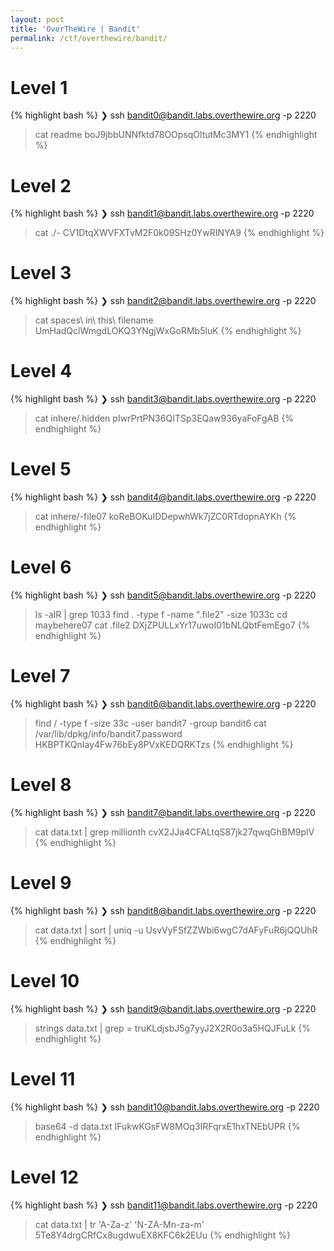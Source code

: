 ```yaml
---
layout: post
title: 'OverTheWire | Bandit'
permalink: /ctf/overthewire/bandit/
---
```


# Level 1
{% highlight bash %}
❯ ssh bandit0@bandit.labs.overthewire.org -p 2220
> cat readme
boJ9jbbUNNfktd78OOpsqOltutMc3MY1
{% endhighlight %}

# Level 2
{% highlight bash %}
❯ ssh bandit1@bandit.labs.overthewire.org -p 2220
> cat ./-
CV1DtqXWVFXTvM2F0k09SHz0YwRINYA9
{% endhighlight %}

# Level 3
{% highlight bash %}
❯ ssh bandit2@bandit.labs.overthewire.org -p 2220
> cat spaces\ in\ this\ filename
UmHadQclWmgdLOKQ3YNgjWxGoRMb5luK
{% endhighlight %}

# Level 4
{% highlight bash %}
❯ ssh bandit3@bandit.labs.overthewire.org -p 2220
> cat inhere/.hidden
pIwrPrtPN36QITSp3EQaw936yaFoFgAB
{% endhighlight %}

# Level 5
{% highlight bash %}
❯ ssh bandit4@bandit.labs.overthewire.org -p 2220
> cat inhere/-file07
koReBOKuIDDepwhWk7jZC0RTdopnAYKh
{% endhighlight %}

# Level 6
{% highlight bash %}
❯ ssh bandit5@bandit.labs.overthewire.org -p 2220
> ls -alR | grep 1033
> find . -type f -name ".file2" -size 1033c
> cd maybehere07
> cat .file2
DXjZPULLxYr17uwoI01bNLQbtFemEgo7
{% endhighlight %}

# Level 7
{% highlight bash %}
❯ ssh bandit6@bandit.labs.overthewire.org -p 2220
> find / -type f -size 33c -user bandit7 -group bandit6
> cat /var/lib/dpkg/info/bandit7.password 
HKBPTKQnIay4Fw76bEy8PVxKEDQRKTzs
{% endhighlight %}

# Level 8
{% highlight bash %}
❯ ssh bandit7@bandit.labs.overthewire.org -p 2220
> cat data.txt | grep millionth
cvX2JJa4CFALtqS87jk27qwqGhBM9plV
{% endhighlight %}

# Level 9
{% highlight bash %}
❯ ssh bandit8@bandit.labs.overthewire.org -p 2220
> cat data.txt | sort | uniq -u
UsvVyFSfZZWbi6wgC7dAFyFuR6jQQUhR
{% endhighlight %}

# Level 10
{% highlight bash %}
❯ ssh bandit9@bandit.labs.overthewire.org -p 2220
> strings data.txt | grep =
truKLdjsbJ5g7yyJ2X2R0o3a5HQJFuLk
{% endhighlight %}

# Level 11
{% highlight bash %}
❯ ssh bandit10@bandit.labs.overthewire.org -p 2220
> base64 -d data.txt
IFukwKGsFW8MOq3IRFqrxE1hxTNEbUPR
{% endhighlight %}

# Level 12
{% highlight bash %}
❯ ssh bandit11@bandit.labs.overthewire.org -p 2220
> cat data.txt | tr 'A-Za-z' 'N-ZA-Mn-za-m'
5Te8Y4drgCRfCx8ugdwuEX8KFC6k2EUu
{% endhighlight %}
